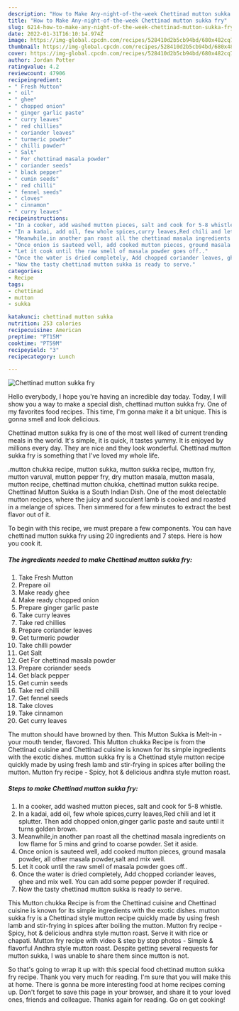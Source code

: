 ```yaml
---
description: "How to Make Any-night-of-the-week Chettinad mutton sukka fry"
title: "How to Make Any-night-of-the-week Chettinad mutton sukka fry"
slug: 6214-how-to-make-any-night-of-the-week-chettinad-mutton-sukka-fry
date: 2022-01-31T16:10:14.974Z
image: https://img-global.cpcdn.com/recipes/528410d2b5cb94bd/680x482cq70/chettinad-mutton-sukka-fry-recipe-main-photo.jpg
thumbnail: https://img-global.cpcdn.com/recipes/528410d2b5cb94bd/680x482cq70/chettinad-mutton-sukka-fry-recipe-main-photo.jpg
cover: https://img-global.cpcdn.com/recipes/528410d2b5cb94bd/680x482cq70/chettinad-mutton-sukka-fry-recipe-main-photo.jpg
author: Jordan Potter
ratingvalue: 4.2
reviewcount: 47906
recipeingredient:
- " Fresh Mutton"
- " oil"
- " ghee"
- " chopped onion"
- " ginger garlic paste"
- " curry leaves"
- " red chillies"
- " coriander leaves"
- " turmeric powder"
- " chilli powder"
- " Salt"
- " For chettinad masala powder"
- " coriander seeds"
- " black pepper"
- " cumin seeds"
- " red chilli"
- " fennel seeds"
- " cloves"
- " cinnamon"
- " curry leaves"
recipeinstructions:
- "In a cooker, add washed mutton pieces, salt and cook for 5-8 whistle."
- "In a kadai, add oil, few whole spices,curry leaves,Red chili and let it splutter. Then add chopped onion,ginger garlic paste and saute until it turns golden brown."
- "Meanwhile,in another pan roast all the chettinad masala ingredients on low flame for 5 mins and grind to coarse powder. Set it aside."
- "Once onion is sauteed well, add cooked mutton pieces, ground masala powder, all other masala powder,salt and mix well."
- "Let it cook until the raw smell of masala powder goes off.."
- "Once the water is dried completely, Add chopped coriander leaves, ghee and mix well. You can add some pepper powder if required."
- "Now the tasty chettinad mutton sukka is ready to serve."
categories:
- Recipe
tags:
- chettinad
- mutton
- sukka

katakunci: chettinad mutton sukka 
nutrition: 253 calories
recipecuisine: American
preptime: "PT15M"
cooktime: "PT59M"
recipeyield: "3"
recipecategory: Lunch

---
```



![Chettinad mutton sukka fry](https://img-global.cpcdn.com/recipes/528410d2b5cb94bd/680x482cq70/chettinad-mutton-sukka-fry-recipe-main-photo.jpg)

Hello everybody, I hope you're having an incredible day today. Today, I will show you a way to make a special dish, chettinad mutton sukka fry. One of my favorites food recipes. This time, I'm gonna make it a bit unique. This is gonna smell and look delicious.

Chettinad mutton sukka fry is one of the most well liked of current trending meals in the world. It's simple, it is quick, it tastes yummy. It is enjoyed by millions every day. They are nice and they look wonderful. Chettinad mutton sukka fry is something that I've loved my whole life.

.mutton chukka recipe, mutton sukka, mutton sukka recipe, mutton fry, mutton varuval, mutton pepper fry, dry mutton masala, mutton masala, mutton recipe, chettinad mutton chukka, chettinad mutton sukka recipe. Chettinad Mutton Sukka is a South Indian Dish. One of the most delectable mutton recipes, where the juicy and succulent lamb is cooked and roasted in a melange of spices. Then simmered for a few minutes to extract the best flavor out of it.


To begin with this recipe, we must prepare a few components. You can have chettinad mutton sukka fry using 20 ingredients and 7 steps. Here is how you cook it.

<!--inarticleads1-->

##### The ingredients needed to make Chettinad mutton sukka fry:

1. Take  Fresh Mutton
1. Prepare  oil
1. Make ready  ghee
1. Make ready  chopped onion
1. Prepare  ginger garlic paste
1. Take  curry leaves
1. Take  red chillies
1. Prepare  coriander leaves
1. Get  turmeric powder
1. Take  chilli powder
1. Get  Salt
1. Get  For chettinad masala powder
1. Prepare  coriander seeds
1. Get  black pepper
1. Get  cumin seeds
1. Take  red chilli
1. Get  fennel seeds
1. Take  cloves
1. Take  cinnamon
1. Get  curry leaves


The mutton should have browned by then. This Mutton Sukka is Melt-in -your mouth tender, flavored. This Mutton chukka Recipe is from the Chettinad cuisine and Chettinad cuisine is known for its simple ingredients with the exotic dishes. mutton sukka fry is a Chettinad style mutton recipe quickly made by using fresh lamb and stir-frying in spices after boiling the mutton. Mutton fry recipe - Spicy, hot &amp; delicious andhra style mutton roast. 

<!--inarticleads2-->

##### Steps to make Chettinad mutton sukka fry:

1. In a cooker, add washed mutton pieces, salt and cook for 5-8 whistle.
1. In a kadai, add oil, few whole spices,curry leaves,Red chili and let it splutter. Then add chopped onion,ginger garlic paste and saute until it turns golden brown.
1. Meanwhile,in another pan roast all the chettinad masala ingredients on low flame for 5 mins and grind to coarse powder. Set it aside.
1. Once onion is sauteed well, add cooked mutton pieces, ground masala powder, all other masala powder,salt and mix well.
1. Let it cook until the raw smell of masala powder goes off..
1. Once the water is dried completely, Add chopped coriander leaves, ghee and mix well. You can add some pepper powder if required.
1. Now the tasty chettinad mutton sukka is ready to serve.


This Mutton chukka Recipe is from the Chettinad cuisine and Chettinad cuisine is known for its simple ingredients with the exotic dishes. mutton sukka fry is a Chettinad style mutton recipe quickly made by using fresh lamb and stir-frying in spices after boiling the mutton. Mutton fry recipe - Spicy, hot &amp; delicious andhra style mutton roast. Serve it with rice or chapati. Mutton fry recipe with video &amp; step by step photos - Simple &amp; flavorful Andhra style mutton roast. Despite getting several requests for mutton sukka, I was unable to share them since mutton is not. 

So that's going to wrap it up with this special food chettinad mutton sukka fry recipe. Thank you very much for reading. I'm sure that you will make this at home. There is gonna be more interesting food at home recipes coming up. Don't forget to save this page in your browser, and share it to your loved ones, friends and colleague. Thanks again for reading. Go on get cooking!
